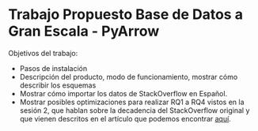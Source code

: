 # Trabajo Propuesto Base de Datos a Gran Escala - PyArrow

Objetivos del trabajo:

- Pasos de instalación
- Descripción del producto, modo de funcionamiento, mostrar cómo describir los esquemas
- Mostrar cómo importar los datos de StackOverflow en Español.
- Mostrar posibles optimizaciones para realizar RQ1 a RQ4 vistos en la sesión 2, que hablan sobre la decadencia del StackOverflow original y que vienen descritos en el artículo que podemos encontrar [aquí](https://ink.library.smu.edu.sg/cgi/viewcontent.cgi?article=2810&context=sis_research).
